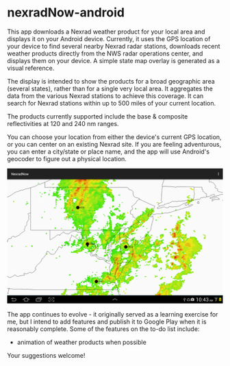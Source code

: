 # nexradNow-android

This app downloads a Nexrad weather product for your local area and displays it on your Android device. Currently, it uses
the GPS location of your device to find several nearby Nexrad radar stations, downloads recent weather products directly from
the NWS radar operations center, and displays them on your device. A simple state map overlay is generated as a visual reference.

The display is intended to show the products for a broad geographic area (several states), rather than for a single
very local area. It aggregates the data from the various Nexrad stations to achieve this coverage. It can search
for Nexrad stations within up to 500 miles of your current location.

The products currently supported include the base & composite reflectivities at 120 and 240 nm ranges.

You can choose your location from either the device's current GPS location, or you can center on an existing Nexrad site.
If you are feeling adventurous, you can enter a city/state or place name, and the app will use Android's geocoder to
figure out a physical location.

![Sample display of 200-nm range composite radar return](/screenshots/LocalNexradDisplay-p38.png?raw=true "Sample display of 200-nm range composite radar return")

The app continues to evolve - it originally served as a learning exercise for me, but I intend to add features and publish it
to Google Play when it is reasonably complete. Some of the features on the to-do list include:

* animation of weather products when possible

Your suggestions welcome!
